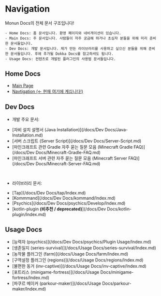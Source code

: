 # Navigation

Monun Docs의 전체 문서 구조입니다!

```
- Home Docs: 홈 문서입니다. 환영 페이지와 네비게이션이 있습니다.
- Main Docs: 주 문서입니다. 사람들이 자주 궁금해 하거나 초심자 분들을 위해 미리 준비한 문서들입니다.
- Dev Docs: 개발 문서입니다. 제가 만든 라이브러리를 사용하고 싶으신 분들을 위해 준비한 문서들입니다. 후에 추가될 Dokka Docs를 참고하셔도 됩니다.
- Usage Docs: 컨텐츠로 개발된 플러그인의 사용법 문서들입니다.
```

## Home Docs

- [Main Page](/docs/Index.md)
- [Navtigation (<- 현재 여기에 계십니다!)](/docs/Navigation.md)

## Dev Docs

+ 개발 주요 문서:

- [자비 설치 설명서 (Java Installation)](/docs/Dev Docs/Java-Installation.md)
- [서버 스크립트 (Server Script)](/docs/Dev Docs/Server-Script.md)
- [마인크래프트 관련 Gradle 자주 묻는 질문 모음 (Minecraft Gradle FAQ)](/docs/Dev Docs/Minecraft-Gradle-FAQ.md)
- [마인크래프트 서버 관련 자주 묻는 질문 모음 (Minecraft Server FAQ)](/docs/Dev Docs/Minecraft-Server-FAQ.md)

<br>

+ 라이브러리 문서:

- [Tap](/docs/Dev Docs/tap/Index.md)
- [Kommmand](/docs/Dev Docs/kommand/Index.md)
- [Psychics](/docs/Dev Docs/psychics/Develop/Index.md)
- [kotlin-plugin **(비추천 / deprecated)**](/docs/Dev Docs/kotlin-plugin/Index.md)

## Usage Docs

- [능력자 (psychics)](/docs/Dev Docs/psychics/Plugin Usage/Index.md)
- [생존일지 (series-survival)](/docs/Usage Docs/series-survival/Index.md)
- [농작물 플러그인 (farm)](/docs/Usage Docs/farm/Index.md)
- [구역설정 플러그인 (regions)](/docs/Usage Docs/regions/Index.md)
- [불편한 동거 (inv-captive)](/docs/Usage Docs/inv-captive/Index.md)
- [포트리스 (minigame-fortress)](/docs/Usage Docs/minigame-fortress/Index.md)
- [파쿠르 메이커 (parkour-maker)](/docs/Usage Docs/parkour-maker/Index.md)